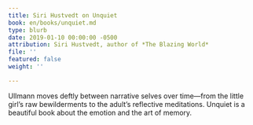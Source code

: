 ```yaml
---
title: Siri Hustvedt on Unquiet
book: en/books/unquiet.md
type: blurb
date: 2019-01-10 00:00:00 -0500
attribution: Siri Hustvedt, author of *The Blazing World*
file: ''
featured: false
weight: ''

---
```

Ullmann moves deftly between narrative selves over time―from the little girl’s raw bewilderments to the adult’s reflective meditations. Unquiet is a beautiful book about the emotion and the art of memory.